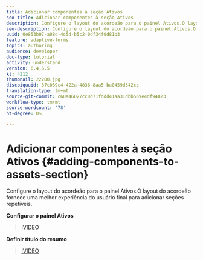 ```yaml
---
title: Adicionar componentes à seção Ativos
seo-title: Adicionar componentes à seção Ativos
description: Configure o layout do acordeão para o painel Ativos.O layout do acordeão fornece uma melhor experiência do usuário final para adicionar seções repetíveis.
seo-description: Configure o layout do acordeão para o painel Ativos.O layout do acordeão fornece uma melhor experiência do usuário final para adicionar seções repetíveis.
uuid: 0e853b07-a08d-4c5d-b5c2-0df34f0d81b3
feature: adaptive-forms
topics: authoring
audience: developer
doc-type: tutorial
activity: understand
version: 6.4,6.5
kt: 4212
thumbnail: 22200.jpg
discoiquuid: 37c039c4-422a-4836-8aa5-ba0459d342cc
translation-type: tm+mt
source-git-commit: c60a46027cc8d71fddd41aa31dbb569e4df94823
workflow-type: tm+mt
source-wordcount: '78'
ht-degree: 0%

---
```



# Adicionar componentes à seção Ativos {#adding-components-to-assets-section}

Configure o layout do acordeão para o painel Ativos.O layout do acordeão fornece uma melhor experiência do usuário final para adicionar seções repetíveis.

**Configurar o painel Ativos**

>[!VIDEO](https://video.tv.adobe.com/v/22200?quality=9&learn=on)

**Definir título do resumo**
>[!VIDEO](https://video.tv.adobe.com/v/28387)



